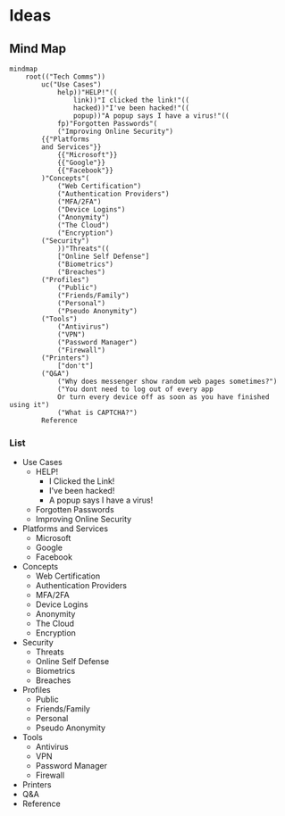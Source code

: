 # Ideas

## Mind Map

```mermaid
mindmap
    root(("Tech Comms"))
        uc("Use Cases")
            help))"HELP!"((
                link))"I clicked the link!"((
                hacked))"I've been hacked!"((
                popup))"A popup says I have a virus!"((
            fp)"Forgotten Passwords"(
            ("Improving Online Security")
        {{"Platforms 
        and Services"}}
            {{"Microsoft"}}
            {{"Google"}}
            {{"Facebook"}}
        )"Concepts"(
            ("Web Certification")
            ("Authentication Providers")
            ("MFA/2FA")
            ("Device Logins")
            ("Anonymity")
            ("The Cloud")
            ("Encryption")
        ("Security")
            ))"Threats"((
            ["Online Self Defense"]
            ("Biometrics")
            ("Breaches")
        ("Profiles")
            ("Public")
            ("Friends/Family")
            ("Personal")
            ("Pseudo Anonymity")
        ("Tools")
            ("Antivirus")
            ("VPN")
            ("Password Manager")
            ("Firewall")
        ("Printers")
            ["don't"]
        ("Q&A")
            ("Why does messenger show random web pages sometimes?")
            ("You dont need to log out of every app
            Or turn every device off as soon as you have finished using it")
            ("What is CAPTCHA?")
        Reference
```

### List
- Use Cases
  - HELP!
    - I Clicked the Link!
    - I've been hacked!
    - A popup says I have a virus!
  - Forgotten Passwords
  - Improving Online Security
- Platforms and Services
  - Microsoft
  - Google
  - Facebook
- Concepts
  - Web Certification
  - Authentication Providers
  - MFA/2FA
  - Device Logins
  - Anonymity
  - The Cloud
  - Encryption
- Security
  - Threats
  - Online Self Defense
  - Biometrics
  - Breaches
- Profiles
  - Public
  - Friends/Family
  - Personal
  - Pseudo Anonymity
- Tools
  - Antivirus
  - VPN
  - Password Manager
  - Firewall
- Printers
- Q&A
- Reference